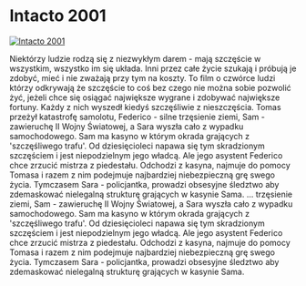 Intacto 2001 
=============
[![Intacto 2001 ](http://vidos.pl/images/player.gif)](http://vidos.pl/intacto-2001)

 Niektórzy ludzie rodzą się z niezwykłym darem - mają szczęście w wszystkim, wszystko im się układa. Inni przez całe życie szukają i próbują je zdobyć, mieć i nie zważają przy tym na koszty. To film o czwórce ludzi którzy odkrywają że szczęście to coś bez czego nie można sobie pozwolić żyć, jeżeli chce się osiągać największe wygrane i zdobywać największe fortuny. Każdy z nich wyszedł kiedyś szczęśliwie z nieszczęścia. Tomas przeżył katastrofę samolotu, Federico - silne trzęsienie ziemi, Sam - zawieruchę II Wojny Światowej, a Sara wyszła cało z wypadku samochodowego. Sam ma kasyno w którym okrada grających z 'szczęśliwego trafu'. Od dziesięcioleci napawa się tym skradzionym szczęściem i jest niepodzielnym jego władcą. Ale jego asystent Federico chce zrzucić mistrza z piedestału. Odchodzi z kasyna, najmuje do pomocy Tomasa i razem z nim podejmuje najbardziej niebezpieczną grę swego życia. Tymczasem Sara - policjantka, prowadzi obsesyjne śledztwo aby zdemaskować nielegalną strukturę grających w kasynie Sama.  ... trzęsienie ziemi, Sam - zawieruchę II Wojny Światowej, a Sara wyszła cało z wypadku samochodowego. Sam ma kasyno w którym okrada grających z 'szczęśliwego trafu'. Od dziesięcioleci napawa się tym skradzionym szczęściem i jest niepodzielnym jego władcą. Ale jego asystent Federico chce zrzucić mistrza z piedestału. Odchodzi z kasyna, najmuje do pomocy Tomasa i razem z nim podejmuje najbardziej niebezpieczną grę swego życia. Tymczasem Sara - policjantka, prowadzi obsesyjne śledztwo aby zdemaskować nielegalną strukturę grających w kasynie Sama.
